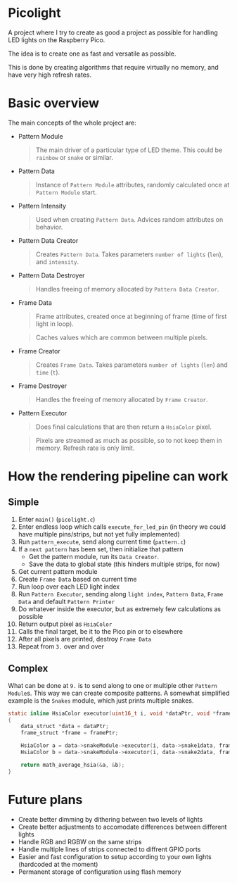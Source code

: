 # Picolight
A project where I try to create as good a project as possible for handling LED lights on the Raspberry Pico.

The idea is to create one as fast and versatile as possible.

This is done by creating algorithms that require virtually no memory, and have very high refresh rates.

# Basic overview
The main concepts of the whole project are:
* Pattern Module
    > The main driver of a particular type of LED theme. This could be `rainbow` or `snake` or similar.
* Pattern Data
    > Instance of `Pattern Module` attributes, randomly calculated once at `Pattern Module` start.
* Pattern Intensity
    > Used when creating `Pattern Data`. Advices random attributes on behavior.
* Pattern Data Creator
    > Creates `Pattern Data`. Takes parameters `number of lights` (`len`), and `intensity`.
* Pattern Data Destroyer
    > Handles freeing of memory allocated by `Pattern Data Creator`.
* Frame Data
    > Frame attributes, created once at beginning of frame (time of first light in loop).
    
    > Caches values which are common between multiple pixels.
* Frame Creator
    > Creates `Frame Data`. Takes parameters `number of lights` (`len`) and `time` (`t`).
* Frame Destroyer
    > Handles the freeing of memory allocated by `Frame Creator`.
* Pattern Executor
    > Does final calculations that are then return a `HsiaColor` pixel.
    
    > Pixels are streamed as much as possible, so to not keep them in memory. Refresh rate is only limit.

# How the rendering pipeline can work

## Simple
1. Enter `main()` (`picolight.c`)
2. Enter endless loop which calls `execute_for_led_pin` (in theory we could have multiple pins/strips, but not yet fully implemented)
3. Run `pattern_execute`, send along current time (`pattern.c`)
4. If a `next pattern` has been set, then initialize that pattern
    * Get the pattern module, run its `Data Creator`.
    * Save the data to global state (this hinders multiple strips, for now)
5. Get current pattern module
6. Create `Frame Data` based on current time
7. Run loop over each LED light index
8. Run `Pattern Executor`, sending along `light index`, `Pattern Data`, `Frame Data` and default `Pattern Printer`
9. Do whatever inside the executor, but as extremely few calculations as possible
10. Return output pixel as `HsiaColor`
11. Calls the final target, be it to the Pico pin or to elsewhere
12. After all pixels are printed, destroy `Frame Data`
13. Repeat from `3.` over and over

## Complex
What can be done at `9.` is to send along to one or multiple other `Pattern Module`s.
This way we can create composite patterns. A somewhat simplified example is the `Snakes` module, which just prints multiple snakes.

```C
static inline HsiaColor executor(uint16_t i, void *dataPtr, void *framePtr)
{
    data_struct *data = dataPtr;
    frame_struct *frame = framePtr;

    HsiaColor a = data->snakeModule->executor(i, data->snake1data, frame->frame1);
    HsiaColor b = data->snakeModule->executor(i, data->snake2data, frame->frame2);

    return math_average_hsia(&a, &b);
}
```

# Future plans
* Create better dimming by dithering between two levels of lights
* Create better adjustments to accomodate differences between different lights
* Handle RGB and RGBW on the same strips
* Handle multiple lines of strips connected to diffrent GPIO ports
* Easier and fast configuration to setup according to your own lights (hardcoded at the moment)
* Permanent storage of configuration using flash memory